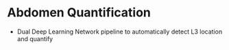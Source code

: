 # Abdomen Quantification
* Dual Deep Learning Network pipeline to automatically detect L3 location and quantify 